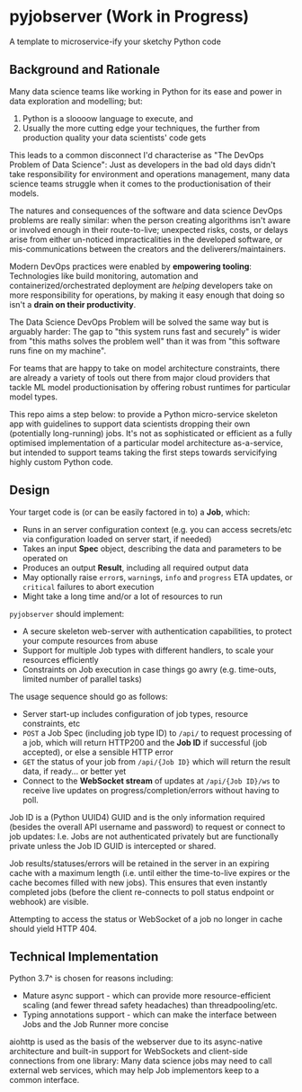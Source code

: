 # pyjobserver (**Work in Progress**)
A template to microservice-ify your sketchy Python code


## Background and Rationale

Many data science teams like working in Python for its ease and power in data exploration and modelling; but:

1. Python is a sloooow language to execute, and
1. Usually the more cutting edge your techniques, the further from production quality your data scientists' code gets

This leads to a common disconnect I'd characterise as "The DevOps Problem of Data Science": Just as developers in the bad old days didn't take responsibility for environment and operations management, many data science teams struggle when it comes to the productionisation of their models.

The natures and consequences of the software and data science DevOps problems are really similar: when the person creating algorithms isn't aware or involved enough in their route-to-live; unexpected risks, costs, or delays arise from either un-noticed impracticalities in the developed software, or mis-communications between the creators and the deliverers/maintainers.

Modern DevOps practices were enabled by **empowering tooling**: Technologies like build monitoring, automation and containerized/orchestrated deployment are _helping_ developers take on more responsibility for operations, by making it easy enough that doing so isn't a **drain on their productivity**.

The Data Science DevOps Problem will be solved the same way but is arguably harder: The gap to "this system runs fast and securely" is wider from "this maths solves the problem well" than it was from "this software runs fine on my machine".

For teams that are happy to take on model architecture constraints, there are already a variety of tools out there from major cloud providers that tackle ML model productionisation by offering robust runtimes for particular model types.

This repo aims a step below: to provide a Python micro-service skeleton app with guidelines to support data scientists dropping their own (potentially long-running) jobs. It's not as sophisticated or efficient as a fully optimised implementation of a particular model architecture as-a-service, but intended to support teams taking the first steps towards servicifying highly custom Python code.


## Design

Your target code is (or can be easily factored in to) a **Job**, which:

* Runs in an server configuration context (e.g. you can access secrets/etc via configuration loaded on server start, if needed)
* Takes an input **Spec** object, describing the data and parameters to be operated on
* Produces an output **Result**, including all required output data
* May optionally raise `error`s, `warning`s, `info` and `progress` ETA updates, or `critical` failures to abort execution
* Might take a long time and/or a lot of resources to run

`pyjobserver` should implement:

* A secure skeleton web-server with authentication capabilities, to protect your compute resources from abuse
* Support for multiple Job types with different handlers, to scale your resources efficiently
* Constraints on Job execution in case things go awry (e.g. time-outs, limited number of parallel tasks)

The usage sequence should go as follows:

* Server start-up includes configuration of job types, resource constraints, etc
* `POST` a Job Spec (including job type ID) to `/api/` to request processing of a job, which will return HTTP200 and the **Job ID** if successful (job accepted), or else a sensible HTTP error
* `GET` the status of your job from `/api/{Job ID}` which will return the result data, if ready... or better yet
* Connect to the **WebSocket stream** of updates at `/api/{Job ID}/ws` to receive live updates on progress/completion/errors without having to poll.

Job ID is a (Python UUID4) GUID and is the only information required (besides the overall API username and password) to request or connect to job updates: I.e. Jobs are not authenticated privately but are functionally private unless the Job ID GUID is intercepted or shared.

Job results/statuses/errors will be retained in the server in an expiring cache with a maximum length (i.e. until either the time-to-live expires or the cache becomes filled with new jobs). This ensures that even instantly completed jobs (before the client re-connects to poll status endpoint or webhook) are visible.

Attempting to access the status or WebSocket of a job no longer in cache should yield HTTP 404.


## Technical Implementation

Python 3.7^ is chosen for reasons including:

* Mature async support - which can provide more resource-efficient scaling (and fewer thread safety headaches) than threadpooling/etc.
* Typing annotations support - which can make the interface between Jobs and the Job Runner more concise

aiohttp is used as the basis of the webserver due to its async-native architecture and built-in support for WebSockets and client-side connections from one library: Many data science jobs may need to call external web services, which may help Job implementors keep to a common interface.
